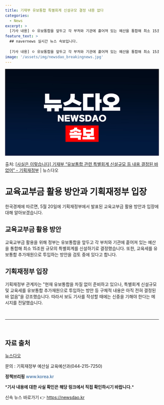 ```yaml
---
title: 기재부 유보통합 특별회계 신설규모 결정 내용 없다
categories:
  - News
excerpt: >
  [기사 내용] ㅇ 유보통합을 앞두고 각 부처와 기관에 흩어져 있는 예산을 통합해 최소 15조원 규모의 특별회…
feature_text: >
  ## navernews 실시간 뉴스 속보입니다.

  [기사 내용] ㅇ 유보통합을 앞두고 각 부처와 기관에 흩어져 있는 예산을 통합해 최소 15조원 규모의 특별회…
image: '/assets/img/newsdao_breakingnews.jpg'
---
```


![뉴스다오 속보](/assets/img/newsdao_breakingnews.jpg)

<p>출처: <a href="https://newsdao.kr/3866" rel="dofollow">[사실은 이렇습니다] 기재부 “유보통합 관련 특별회계 신설규모 등 내용 결정된 바 없어” - 기획재정부</a> | 뉴스다오</p>

<h1>교육교부금 활용 방안과 기획재정부 입장</h1>

<p data-ke-size="size16">한국경제에 따르면, 5월 20일에 기획재정부에서 발표된 교육교부금 활용 방안과 입장에 대해 알아보겠습니다.</p>

<h2 data-ke-size="size26">교육교부금 활용 방안</h2>

<p data-ke-size="size16">교육교부금 활용을 위해 정부는 유보통합을 앞두고 각 부처와 기관에 흩어져 있는 예산을 통합해 최소 15조원 규모의 특별회계를 신설하기로 결정했습니다. 또한, 교육세를 유보통합 추가재원으로 투입하는 방안을 검토 중에 있다고 합니다.</p>

<h2 data-ke-size="size26">기획재정부 입장</h2>

<p data-ke-size="size16">기획재정부 관계자는 "현재 유보통합을 차질 없이 준비하고 있으나, 특별회계 신설규모 및 교육세를 유보통합 추가재원으로 투입하는 방안 등 구체적 내용은 아직 전혀 결정된 바 없음"을 강조했습니다. 따라서 보도 기사를 작성할 때에는 신중을 기해야 한다는 메시지를 전달했습니다.</p>

<div>
  <p data-ke-size="size16">&nbsp;</p>
  <hr data-ke-size="size16">
  <p data-ke-size="size16">&nbsp;</p>
</div>

<h2 data-ke-size="size26">자료 출처</h2>

<p data-ke-size="size16"><a href="https://newsdao.kr/3866">뉴스다오</a></p>
<p data-ke-size="size16">문의 : 기획재정부 예산실 교육예산과(044-215-7250)</p>
<p data-ke-size="size16"><b>정책브리핑</b> <span style="color: #1a5490;">www.korea.kr</span></p>
<p data-ke-size="size16">*<b>기사 내용에 대한 사실 확인은 해당 링크에서 직접 확인하시기 바랍니다.</b>*</p> 

신속 뉴스 바로가기 👉 <a href="https://newsdao.kr" rel="dofollow">https://newsdao.kr</a>



